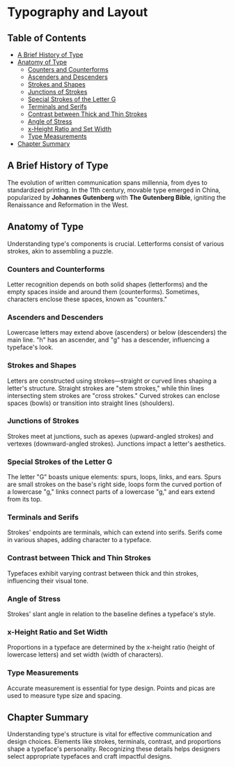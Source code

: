 # Typography and Layout

## Table of Contents
- [A Brief History of Type](#a-brief-history-of-type)
- [Anatomy of Type](#anatomy-of-type)
  - [Counters and Counterforms](#counters-and-counterforms)
  - [Ascenders and Descenders](#ascenders-and-descenders)
  - [Strokes and Shapes](#strokes-and-shapes)
  - [Junctions of Strokes](#junctions-of-strokes)
  - [Special Strokes of the Letter G](#special-strokes-of-the-letter-g)
  - [Terminals and Serifs](#terminals-and-serifs)
  - [Contrast between Thick and Thin Strokes](#contrast-between-thick-and-thin-strokes)
  - [Angle of Stress](#angle-of-stress)
  - [x-Height Ratio and Set Width](#x-height-ratio-and-set-width)
  - [Type Measurements](#type-measurements)
- [Chapter Summary](#chapter-summary)

## A Brief History of Type

The evolution of written communication spans millennia, from dyes to standardized printing. In the 11th century, movable type emerged in China, popularized by **Johannes Gutenberg** with **The Gutenberg Bible**, igniting the Renaissance and Reformation in the West.

## Anatomy of Type

Understanding type's components is crucial. Letterforms consist of various strokes, akin to assembling a puzzle.

### Counters and Counterforms

Letter recognition depends on both solid shapes (letterforms) and the empty spaces inside and around them (counterforms). Sometimes, characters enclose these spaces, known as "counters."

### Ascenders and Descenders

Lowercase letters may extend above (ascenders) or below (descenders) the main line. "h" has an ascender, and "g" has a descender, influencing a typeface's look.

### Strokes and Shapes

Letters are constructed using strokes—straight or curved lines shaping a letter's structure. Straight strokes are "stem strokes," while thin lines intersecting stem strokes are "cross strokes." Curved strokes can enclose spaces (bowls) or transition into straight lines (shoulders).

### Junctions of Strokes

Strokes meet at junctions, such as apexes (upward-angled strokes) and vertexes (downward-angled strokes). Junctions impact a letter's aesthetics.

### Special Strokes of the Letter G

The letter "G" boasts unique elements: spurs, loops, links, and ears. Spurs are small strokes on the base's right side, loops form the curved portion of a lowercase "g," links connect parts of a lowercase "g," and ears extend from its top.

### Terminals and Serifs

Strokes' endpoints are terminals, which can extend into serifs. Serifs come in various shapes, adding character to a typeface.

### Contrast between Thick and Thin Strokes

Typefaces exhibit varying contrast between thick and thin strokes, influencing their visual tone.

### Angle of Stress

Strokes' slant angle in relation to the baseline defines a typeface's style.

### x-Height Ratio and Set Width

Proportions in a typeface are determined by the x-height ratio (height of lowercase letters) and set width (width of characters).

### Type Measurements

Accurate measurement is essential for type design. Points and picas are used to measure type size and spacing.

## Chapter Summary

Understanding type's structure is vital for effective communication and design choices. Elements like strokes, terminals, contrast, and proportions shape a typeface's personality. Recognizing these details helps designers select appropriate typefaces and craft impactful designs.
